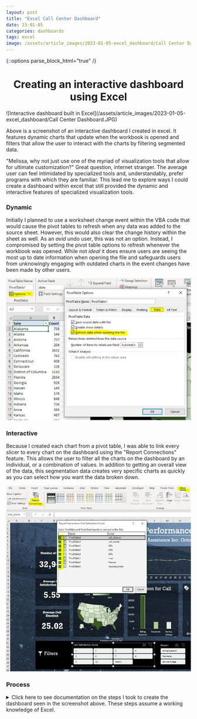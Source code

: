 ```yaml
---
layout: post
title: "Excel Call Center Dashboard"
date: 23-01-05
categories: dashboards
tags: excel
image: /assets/article_images/2023-01-05-excel_dashboard/Call Center Dashboard.JPG
---
```


{::options parse_block_html="true" /}

<center><h1> Creating an interactive dashboard using Excel </h1></center>  

![Interactive dashboard built in Excel](/assets/article_images/2023-01-05-excel_dashboard/Call Center Dashboard.JPG)

Above is a screenshot of an interactive dashboard I created in excel. It features dynamic charts that update when the workbook is opened and filters that allow the user to interact with the charts by filtering segmented data.

"Melissa, why not just use one of the myriad of visualization tools that allow for ultimate customization?" Great question, internet stranger. The average user can feel intimidated by specialized tools and, understandably, prefer programs with which they are familiar. This lead me to explore ways I could create a dashboard within excel that still provided the dynamic and interactive features of specialized visualization tools.  

### Dynamic

Initially I planned to use a worksheet change event within the VBA code that would cause the pivot tables to refresh when any data was added to the source sheet. However, this would also clear the change history within the sheet as well. As an *avid* undo user, this was not an option. Instead, I compromised by setting the pivot table options to refresh whenever the workbook was opened. While not *ideal* it does ensure users are seeing the most up to date information when opening the file and safeguards users from unknowingly engaging with outdated charts in the event changes have been made by other users.  

![Pivot tables set to automatically refresh when file is opened](/assets/article_images/2023-01-05-excel_dashboard/refresh_data.JPG)

### Interactive

Because I created each chart from a pivot table, I was able to link every slicer to every chart on the dashboard using the "Report Connections" feature. This allows the user to filter all the charts on the dashboard by an individual, or a combination of values. In addition to getting an overall view of the data, this segmentation data creates very specific charts as quickly as you can select how you want the data broken down.

![Connect all Pivot Tables to slicers](/assets/article_images/2023-01-05-excel_dashboard/slicer_report_connections.JPG)

### Process
<details>
  <summary markdown="span">Click here to see documentation on the steps I took to create the dashboard seen in the screenshot above. These steps assume a working knowledge of Excel.</summary>

#### Download and open dataset

This exercise uses the call center data from the [Real World Fake Dataset](https://www.kaggle.com/datasets/mesumraza/real-world-fake-dataset-for-practice) that can be found on kaggle.

#### Copy dataset to preserve original and then clean the data

- copy file
- check data types
- extract the day from the call\_timestamp column to use in a line chart

#### Create pivot tables and charts

- Create separate sheets for each chart
  - Line Chart for the call trends
  - A doughnut chart for the Call channel
  - A map for the states
  - A column chart for the reason of calling
  - A bar chart for the response time
  - Key Performance Indicators (KPI's)

##### Call Trends Line Chart

- Insert a pivot table on the "call\_trends" sheet
- Select all the call center data for the pivot chart
- Add "call\_day" to rows
- Add "id" to values
- Insert a line chart with markers using the data in this table
- For each chart we insert we will edit the layout and design of this chart when we design our dashboard

##### Call Channel Doughnut Chart

- Create a pivot table as above adding "channel" to rows instead of "call\_day"
- Insert a doughnut chart

##### Map

- Create pivot chart as above using "state" for rows

If we insert a map at this step, we will get an error. Instead:

- Copy all data from the pivot table
- Paste "values" in a blank cell
- Select the pasted data
- Insert Map from the charts options
- Select "Filled Map"
- With the chart selected, under the "Chart Design" tab, click "Select Data"
- In the "Select Data Source" dialog box, click the up arrow next to "Chart Data Range"
- Select the Pivot Table data
- Now that the map is connected to the pivot table, delete the copied data
- *Workaround provided by [Simon Sez IT](https://www.simonsezit.com/article/excel-map-chart/#:~:text=If%20we%20try%20to%20create%20a%20map%20chart%20directly%20from%20our%20Pivot%20Table%2C%20we%20will%20receive%20a%20message%20letting%20us%20know%20we%20cannot%20create%20this%20chart%20type%20using%20data%20inside%20a%20Pivot%20Table.%C2%A0)*

##### Reason for Calling Column Chart

- Create pivot chart as above using "reason" for rows
- Insert a column chart

##### Response Time Bar Chart

- Create a pivot table as above using "response\_time" for rows
- Insert a bar chart

##### Key Performance Indicators (KPI's)

- Create a pivot table adding "customer\_name" to values
- Create a second pivot table adding "csat\_score" to values
  - Click on the calculation just added to values and select "Value Field Settings"
  - Under "Summarize Values By" select "Average"
- Create a third pivot chart selecting "call duration in minutes" to values and set to average as above
- In a cell under each pivot chart type "=" and then select the pivot chart above. Label these "Get Pivot Data" (We will use this later)

#### Build Dashboard

- Create another sheet named "Dashboard"
- Remove the grid lines
- Under "Page Layout," insert a background picture
  - Choose a picture that is monochromatic without a lot of geometry that may obscure the actual dashboard
- Insert a text box at top center for your header, naming the dashboard "Performance Dashboard"
  - Remove fill and line from text box
- Insert a line below the header
- Insert a subheading below naming your fictional call center
- Format header and sub header to be visually pleasing
- Insert a rectangle and as the background for the line chart
- Under "Format Shape", set transparency of rectangles to ~60% and select "No line" under "Line Heading"
- Copy and paste the rectangle, one for each chart with three more for the KPIs
- Arrange and resize rectangles in a visually appealing layout for the dashboard
- Insert and size a text box, creating a heading for one chart
- Copy and paste the text box into each rectangle created in the last step, naming each chart and KPI
  - Call trends
  - Call channel
  - Calls by state
  - Call Reasons
  - Response time
  - Number of Calls
  - Average Satisfaction Score
  - Average Call Duration
- Insert icons for each chart indicating the data found in the chart
- Copy and paste each chart from their original sheets to their respective rectangle on the dashboard
- Format charts to, again, be visually appealing making sure the data is easy to read
  - Remove backgrounds and extraneous information, resize, uniform fonts and colors
- Create a text box for each KPI
  - In the formula bar for each text box type "=" then click on the cell created under "Get Pivot Data" for each respective KPI
  - Format the text
- Create filters (slicers) for the data, making the dashboard interactive
- Select the line chart
- Click "Insert" -> "Slicer"
- Select data to filter by
  - call\_trends
  - call channel
  - csat\_score
  - reason
  - response\_time
- Right click on a slicer, and select "Report Connections"
- Select each pivot table used in the dashboard to connect the slicers to each chart
- Repeat for each slicer
- Format slicers
  - Slicers can be customized by select "more" -> "new slicer style" under the Slicer Ribbon option
- Resize and layout slicers in dashboard

For a more detailed description, you can follow the video below that uses a different data set. Or, follow the steps found in [this article](https://medium.com/@Armonia1999/data-analysis-project-excel-dashboard-10c6160f2dbe) that uses the same data set as the above dashboard.
{% include excel_dashboard_youtube.html id="20zDV9MNE0s"%}

</details>